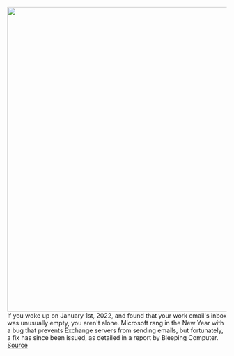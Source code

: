 <img src='https://cdn.vox-cdn.com/thumbor/EdB6c9TgkgGAWTKARnm_IONY7II=/0x0:2040x1360/1200x800/filters:focal(857x517:1183x843)/cdn.vox-cdn.com/uploads/chorus_image/image/70339888/acastro_180507_1777_microsoft_0002.0.jpg' width='700px' /><br/>
If you woke up on January 1st, 2022, and found that your work email's inbox was unusually empty, you aren't alone. Microsoft rang in the New Year with a bug that prevents Exchange servers from sending emails, but fortunately, a fix has since been issued, as detailed in a report by Bleeping Computer.
<a href='https://www.theverge.com/2022/1/2/22863950/microsoft-exchange-y2k22-bug'> Source <a/>